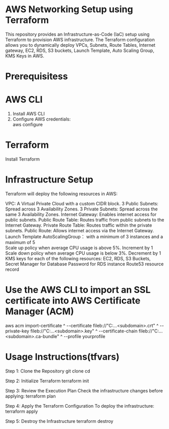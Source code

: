 # AWS Networking Setup using Terraform
This repository provides an Infrastructure-as-Code (IaC) setup using Terraform to provision AWS infrastructure. The Terraform configuration allows you to dynamically deploy VPCs, Subnets, Route Tables, Internet gateway, EC2, 
RDS, S3 buckets, Launch Template, Auto Scaling Group, KMS Keys in AWS.

# Prerequisitess
# AWS CLI 
1. Install AWS CLI
2. Configure AWS credentials:  
aws configure

# Terraform
Install Terraform

# Infrastructure Setup
Terraform will deploy the following resources in AWS:

VPC: A Virtual Private Cloud with a custom CIDR block.
3 Public Subnets: Spread across 3 Availability Zones.
3 Private Subnets: Spread across the same 3 Availability Zones.
Internet Gateway: Enables internet access for public subnets.
Public Route Table: Routes traffic from public subnets to the Internet Gateway.
Private Route Table: Routes traffic within the private subnets.
Public Route: Allows internet access via the Internet Gateway.
Launch Template
AutoScalingGroup： with a minimum of 3 instances and a maximum of 5  
                   Scale up policy when average CPU usage is above 5%. Increment by 1  
                   Scale down policy when average CPU usage is below 3%. Decrement by 1  
KMS keys for each of the following resources: EC2, RDS, S3 Buckets, Secret Manager for Database Password for RDS instance
Route53 resource record

# Use the AWS CLI to import an SSL certificate into AWS Certificate Manager (ACM)
aws acm import-certificate ^
  --certificate fileb://"C:\...\<subdomain>_<domain>_<top-level-domain>.crt" ^
  --private-key fileb://"C:\...\<subdomain>_<domain>_<top-level-domain>.key" ^
  --certificate-chain fileb://"C:\...\<subdomain>_<domain>_<top-level-domain>.ca-bundle" ^
  --profile yourprofile

# Usage Instructions(tfvars)
Step 1: Clone the Repository
git clone <your-repo-url>
cd <your-project-folder>

Step 2: Initialize Terraform
terraform init

Step 3: Review the Execution Plan
Check the infrastructure changes before applying:
terraform plan

Step 4: Apply the Terraform Configuration
To deploy the infrastructure:
terraform apply

Step 5: Destroy the Infrastructure
terraform destroy





